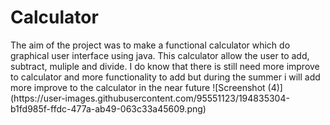 <h1> Calculator</h1>
The aim of the project was to make a functional calculator which do graphical user interface using java. This calculator allow the user to add, subtract, muliple and divide. I do know that there is still need more improve to calculator and more functionality to add but during the summer i will add more improve to the calculator in the near future
![Screenshot (4)](https://user-images.githubusercontent.com/95551123/194835304-b1fd985f-ffdc-477a-ab49-063c33a45609.png)
